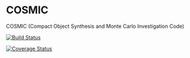 # COSMIC
COSMIC (Compact Object Synthesis and Monte Carlo Investigation Code) 

[![Build Status](https://travis-ci.org/COSMIC-PopSynth/COSMIC.svg?branch=develop)](https://travis-ci.org/COSMIC-PopSynth/COSMIC)

[![Coverage Status](https://coveralls.io/repos/github/COSMIC-PopSynth/COSMIC/badge.svg?branch=master)](https://coveralls.io/github/COSMIC-PopSynth/COSMIC?branch=develop)
